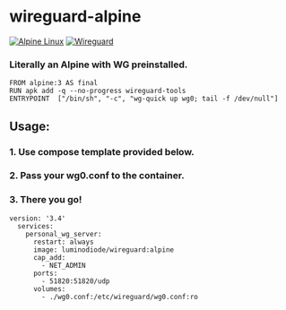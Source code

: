 # wireguard-alpine
[![Alpine Linux](https://img.shields.io/badge/Alpine_Linux-%230D597F.svg?style=for-the-badge&logo=alpine-linux&logoColor=white)](https://www.alpinelinux.org)
[![Wireguard](https://img.shields.io/badge/wireguard-%2388171A.svg?style=for-the-badge&logo=wireguard&logoColor=white)](https://www.wireguard.com)
### Literally an Alpine with WG preinstalled.
    FROM alpine:3 AS final
    RUN apk add -q --no-progress wireguard-tools
    ENTRYPOINT  ["/bin/sh", "-c", "wg-quick up wg0; tail -f /dev/null"]

## Usage:
### 1. Use compose template provided below.
### 2. Pass your wg0.conf to the container. 
### 3. There you go!
    version: '3.4'
      services:
        personal_wg_server:
          restart: always
          image: luminodiode/wireguard:alpine
          cap_add:
            - NET_ADMIN
          ports:
            - 51820:51820/udp 
          volumes:
            - ./wg0.conf:/etc/wireguard/wg0.conf:ro
